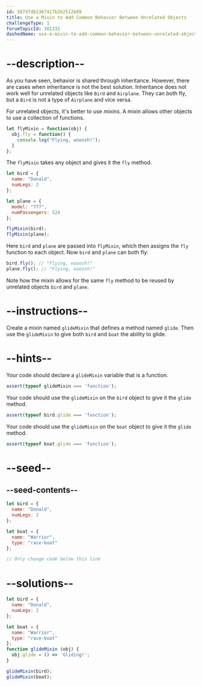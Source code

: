 ```yaml
---
id: 587d7db2367417b2b2512b89
title: Use a Mixin to Add Common Behavior Between Unrelated Objects
challengeType: 1
forumTopicId: 301331
dashedName: use-a-mixin-to-add-common-behavior-between-unrelated-objects
---
```


# --description--

As you have seen, behavior is shared through inheritance. However, there are cases when inheritance is not the best solution. Inheritance does not work well for unrelated objects like `Bird` and `Airplane`. They can both fly, but a `Bird` is not a type of `Airplane` and vice versa.

For unrelated objects, it's better to use <dfn>mixins</dfn>. A mixin allows other objects to use a collection of functions.

```js
let flyMixin = function(obj) {
  obj.fly = function() {
    console.log("Flying, wooosh!");
  }
};
```

The `flyMixin` takes any object and gives it the `fly` method.

```js
let bird = {
  name: "Donald",
  numLegs: 2
};

let plane = {
  model: "777",
  numPassengers: 524
};

flyMixin(bird);
flyMixin(plane);
```

Here `bird` and `plane` are passed into `flyMixin`, which then assigns the `fly` function to each object. Now `bird` and `plane` can both fly:

```js
bird.fly(); // "Flying, wooosh!"
plane.fly(); // "Flying, wooosh!"
```

Note how the mixin allows for the same `fly` method to be reused by unrelated objects `bird` and `plane`.

# --instructions--

Create a mixin named `glideMixin` that defines a method named `glide`. Then use the `glideMixin` to give both `bird` and `boat` the ability to glide.

# --hints--

Your code should declare a `glideMixin` variable that is a function.

```js
assert(typeof glideMixin === 'function');
```

Your code should use the `glideMixin` on the `bird` object to give it the `glide` method.

```js
assert(typeof bird.glide === 'function');
```

Your code should use the `glideMixin` on the `boat` object to give it the `glide` method.

```js
assert(typeof boat.glide === 'function');
```

# --seed--

## --seed-contents--

```js
let bird = {
  name: "Donald",
  numLegs: 2
};

let boat = {
  name: "Warrior",
  type: "race-boat"
};

// Only change code below this line
```

# --solutions--

```js
let bird = {
  name: "Donald",
  numLegs: 2
};

let boat = {
  name: "Warrior",
  type: "race-boat"
};
function glideMixin (obj) {
  obj.glide = () => 'Gliding!';
}

glideMixin(bird);
glideMixin(boat);
```
